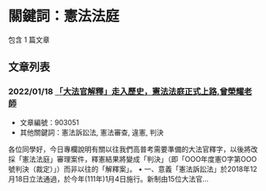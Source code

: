 # 關鍵詞：憲法法庭

包含 1 篇文章

## 文章列表

### 2022/01/18 [「大法官解釋」走入歷史，憲法法庭正式上路,曾榮耀老師](../../articles/903051_%E3%80%8C%E5%A4%A7%E6%B3%95%E5%AE%98%E8%A7%A3%E9%87%8B%E3%80%8D%E8%B5%B0%E5%85%A5%E6%AD%B7%E5%8F%B2%EF%BC%8C%E6%86%B2%E6%B3%95%E6%B3%95%E5%BA%AD%E6%AD%A3%E5%BC%8F%E4%B8%8A%E8%B7%AF%2C%E6%9B%BE%E6%A6%AE%E8%80%80%E8%80%81%E5%B8%AB.md)
- 文章編號：903051
- 其他關鍵詞：憲法訴訟法, 憲法審查, 違憲, 判決

各位同學好，今日專欄說明有關以往我們高普考需要準備的大法官釋字，以後將改採「憲法法庭」審理案件，釋憲結果將變成「判決」（即「OOO年度憲O字第OOO號判決（裁定）」）而非以往的「解釋案」。 • 一、意義「憲法訴訟法」於2018年12月18日立法通過，於今年(111年)1月4日施行。新制由15位大法官...
